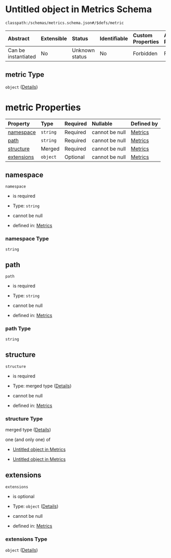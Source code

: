 # Untitled object in Metrics Schema

```txt
classpath:/schemas/metrics.schema.json#/$defs/metric
```



| Abstract            | Extensible | Status         | Identifiable | Custom Properties | Additional Properties | Access Restrictions | Defined In                                                                    |
| :------------------ | :--------- | :------------- | :----------- | :---------------- | :-------------------- | :------------------ | :---------------------------------------------------------------------------- |
| Can be instantiated | No         | Unknown status | No           | Forbidden         | Forbidden             | none                | [metrics.schema.json\*](../../out/metrics.schema.json "open original schema") |

## metric Type

`object` ([Details](metrics-defs-metric.md))

# metric Properties

| Property                  | Type     | Required | Nullable       | Defined by                                                                                                                           |
| :------------------------ | :------- | :------- | :------------- | :----------------------------------------------------------------------------------------------------------------------------------- |
| [namespace](#namespace)   | `string` | Required | cannot be null | [Metrics](metrics-defs-metric-properties-namespace.md "classpath:/schemas/metrics.schema.json#/$defs/metric/properties/namespace")   |
| [path](#path)             | `string` | Required | cannot be null | [Metrics](metrics-defs-metric-properties-path.md "classpath:/schemas/metrics.schema.json#/$defs/metric/properties/path")             |
| [structure](#structure)   | Merged   | Required | cannot be null | [Metrics](metrics-defs-metric_structure.md "classpath:/schemas/metrics.schema.json#/$defs/metric/properties/structure")              |
| [extensions](#extensions) | `object` | Optional | cannot be null | [Metrics](metrics-defs-metric-properties-extensions.md "classpath:/schemas/metrics.schema.json#/$defs/metric/properties/extensions") |

## namespace



`namespace`

*   is required

*   Type: `string`

*   cannot be null

*   defined in: [Metrics](metrics-defs-metric-properties-namespace.md "classpath:/schemas/metrics.schema.json#/$defs/metric/properties/namespace")

### namespace Type

`string`

## path



`path`

*   is required

*   Type: `string`

*   cannot be null

*   defined in: [Metrics](metrics-defs-metric-properties-path.md "classpath:/schemas/metrics.schema.json#/$defs/metric/properties/path")

### path Type

`string`

## structure



`structure`

*   is required

*   Type: merged type ([Details](metrics-defs-metric_structure.md))

*   cannot be null

*   defined in: [Metrics](metrics-defs-metric_structure.md "classpath:/schemas/metrics.schema.json#/$defs/metric/properties/structure")

### structure Type

merged type ([Details](metrics-defs-metric_structure.md))

one (and only one) of

*   [Untitled object in Metrics](metrics-defs-container_metric_structure.md "check type definition")

*   [Untitled object in Metrics](metrics-defs-primitive_metric_structure.md "check type definition")

## extensions



`extensions`

*   is optional

*   Type: `object` ([Details](metrics-defs-metric-properties-extensions.md))

*   cannot be null

*   defined in: [Metrics](metrics-defs-metric-properties-extensions.md "classpath:/schemas/metrics.schema.json#/$defs/metric/properties/extensions")

### extensions Type

`object` ([Details](metrics-defs-metric-properties-extensions.md))
